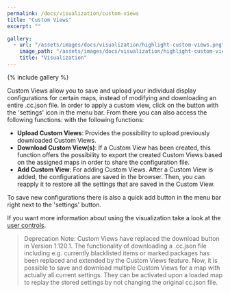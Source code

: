 ```yaml
---
permalink: /docs/visualization/custom-views
title: "Custom Views"
excerpt: ""

gallery:
  - url: "/assets/images/docs/visualization/highlight-custom-views.png"
    image_path: "/assets/images/docs/visualization/highlight-custom-views.png"
    title: "Visualization"
---
```


{% include gallery %}

Custom Views allow you to save and upload your individual display configurations for certain maps, instead of modifying and downloading an entire .cc.json file.
In order to apply a custom view, click on the button with the 'settings' icon in the menu bar. From there you can also access the following functions:
with the following functions:

- **Upload Custom Views**: Provides the possibility to upload previously downloaded Custom Views.
- **Download Custom View(s)**: If a Custom View has been created, this function offers the possibility to export the
  created Custom Views based on the assigned maps in order to share the configuration file.
- **Add Custom View**: For adding Custom Views. After a Custom View is added, the configurations are saved in the
  browser. Then, you can reapply it to restore all the settings that are saved in the Custom View.

To save new configurations there is also a quick add button in the menu bar right next to the 'settings' button.

If you want more information about using the visualization take a look at the
[user controls]({{site.docs_visualization}}/user-controls).

> Deprecation Note: Custom Views have replaced the download button in Version 1.120.1. The functionality of downloading a .cc.json file including e.g. currently blacklisted items or marked packages has been replaced and extended by the Custom Views feature. Now, it is possible to save and download multiple Custom Views for a map with actually all current settings. They can be activated upon a loaded map to replay the stored settings by not changing the original cc.json file.
